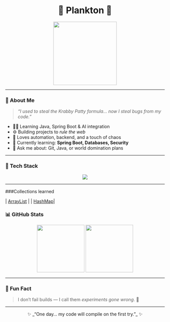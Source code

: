 <h1 align="center">👾 Plankton 👾</h1>

<p align="center">
  <img src="https://media.giphy.com/media/3o7btY4mD2fXxA2XJu/giphy.gif" width="200" />
</p>

---

### 🧠 About Me
> *“I used to steal the Krabby Patty formula… now I steal bugs from my code.”*

- 🧑‍💻 Learning Java, Spring Boot & AI integration  
- ⚙️ Building projects to *rule the web*  
- 🧩 Loves automation, backend, and a touch of chaos  
- 🌱 Currently learning: **Spring Boot, Databases, Security**  
- 💬 Ask me about: Git, Java, or world domination plans  

---

### 🧰 Tech Stack

<p align="center">
  <img src="https://skillicons.dev/icons?i=java,spring,git,github,vscode" />
</p>

---

###Collections learned

| [ArrayList](https://github.com/planktn/java/blob/main/Mini_Grocery.java) |
| [HashMap](https://github.com/planktn/java/blob/main/Grocery_Manager.java)|
    

### 📊 GitHub Stats

<p align="center">
  <img src="https://github-readme-stats.vercel.app/api?username=planktn&show_icons=true&theme=tokyonight" height="150" />
  <img src="https://github-readme-streak-stats.herokuapp.com/?user=planktn&theme=tokyonight" height="150" />
</p>

---

### 💬 Fun Fact
> I don’t fail builds — I call them *experiments gone wrong*. 🧪  

---

<p align="center">✨ _“One day… my code will compile on the first try.”_ ✨</p>
